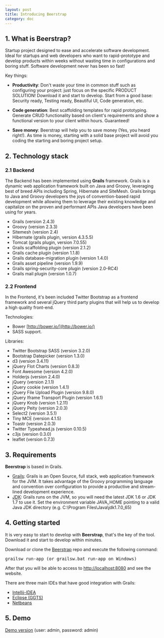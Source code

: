```yaml
---
layout: post
title: Introducing Beerstrap
category: doc
---
```


## 1. What is Beerstrap?
Startup project designed to ease and accelerate software development.
Ideal for startups and web developers who want to rapid-prototype and develop products within weeks without wasting time in configurations and boring stuff.
Software development never has been so fast!

Key things:

- **Productivity**: Don't waste your time in common stuff such as configuring your project: just focus on the specific PRODUCT SOLUTION! Download it and start to develop. Start from a good base: Security ready, Testing ready, Beautiful UI, Code generation, etc.

- **Code generation**: Best scaffolding templates for rapid prototyping. Generate CRUD functionality based on client's requirements and show a functional version to your client within hours. Guaranteed!

- **Save money**: Beerstrap will help you to save money (Yes, you heard right!). As time is money, starting with a solid base project will avoid you coding the starting and boring project setup.

## 2. Technology stack

### 2.1 Backend
The Backend has been implemented using **Grails** framework. Grails is a dynamic web application framework built on Java and Groovy, leveraging best of breed APIs including Spring, Hibernate and SiteMesh. Grails brings to Java and Groovy developers the joys of convention-based rapid development while allowing them to leverage their existing knowledge and capitalize on the proven and performant APIs Java developers have been using for years.

- Grails (version 2.4.3)
- Groovy (version 2.3.3)
- Sitemesh (version 2.4)
- Hibernate (grails plugin, version 4.3.5.5)
- Tomcat (grails plugin, version 7.0.55)
- Grails scaffolding plugin (version 2.1.2)
- Grails cache plugin (version 1.1.8)
- Grails database-migration plugin (version 1.4.0)
- Grails asset pipeline (version 1.9.9)
- Grails spring-security-core plugin (version 2.0-RC4)
- Grails mail plugin (version 1.0.7)

### 2.2 Frontend
In the Frontend, it's been included Twitter Bootstrap as a frontend framework and several
jQuery third party plugins that will help us to develop a high quality front-end.

Technologies:

- Bower [http://bower.io/](http://bower.io/)
- SASS support.

Libraries:

- Twitter Bootstrap SASS (version 3.2.0)
- Bootstrap Datepicker (version 1.3.0)
- d3 (version 3.4.11)
- jQuery Flot Charts (version 0.8.3)
- Font Awesome (version 4.2.0)
- Holderjs (version 2.4.0)
- jQuery (version 2.1.1)
- jQuery cookie (version 1.4.1)
- jQuery File Upload Plugin (version 9.8.0)
- jQuery Iframe Transport Plugin (version 1.6.1)
- jQuery Knob (version 1.2.11)
- jQuery Peity (version 2.0.3)
- Select2 (version 3.5.1)
- Tiny MCE (version 4.1.5)
- Toastr (version 2.0.3)
- Twitter Typeahead.js (version 0.10.5)
- c3js (version 0.3.0)
- leaflet (version 0.7.3)


## 3. Requirements
**Beerstrap** is based in Grails.

- [Grails](http://grails.org): Grails is an Open Source, full stack, web application framework for the JVM. It takes advantage of the Groovy programming language and convention
over configuration to provide a productive and stream-lined development experience.
- [JDK](http://www.oracle.com/technetwork/es/java/javase/downloads/index.html): Grails runs on the JVM, so you will need the latest JDK 1.6 or JDK 1.7 to use it. Set the environment variable JAVA_HOME pointing to a valid Java JDK directory (e.g. C:\Program Files\Java\jdk1.7.0_65)

## 4. Getting started
It is very easy to start to develop with **Beerstrap**, that's the key of the tool. Download it and start to develop within minutes.

Download or clone the [Beerstrap](https://github.com/raulgomis/beerstrap) repo and execute the following command:
<pre>
grailsw run-app (or grailsw.bat run-app on Windows)
</pre>
After that you will be able to access to [http://localhost:8080](http://localhost:8080) and see the website.

There are three main IDEs that have good integration with Grails:

- [Intellij-IDEA](http://www.jetbrains.com/idea/features/groovy.html)
- [Eclipse (GGTS)](http://spring.io/tools/ggts)
- [Netbeans](https://netbeans.org/kb/docs/web/grails-quickstart.html)

## 5. Demo
[Demo version](http://beerstrap.rgomis.eu.cloudbees.net/) (user: admin, password: admin)
